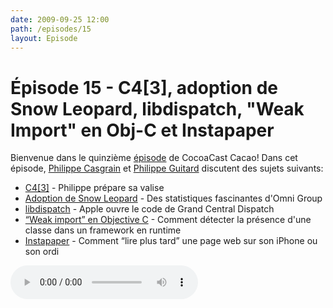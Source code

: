 ```yaml
---
date: 2009-09-25 12:00
path: /episodes/15
layout: Episode
---
```

# Épisode 15 - C4[3], adoption de Snow Leopard, libdispatch, \"Weak Import\" en Obj-C et Instapaper
<p>Bienvenue dans le quinzième <a href="https://archive.org/download/cacaocast/cacaocast_15.mp3" title="CocoaCast Cacao Episode 15">épisode</a> de CocoaCast Cacao! Dans cet épisode, <a href="http://www.twitter.com/philippec" title="Philippe Casgrain sur Twitter">Philippe Casgrain</a> et <a href="http://www.twitter.com/philippeguitard" title="Philippe Guitard sur Twitter">Philippe Guitard</a> discutent des sujets suivants:</p>
<ul><li><a href="http://rentzsch.com/c4/threeOpen" title="C4[3]">C4[3]</a> - Philippe prépare sa valise</li>
<li><a href="http://update.omnigroup.com/" title="Adoption de Snow Leopard">Adoption de Snow Leopard</a> - Des statistiques fascinantes d'Omni Group</li>
<li><a href="http://libdispatch.macosforge.org/" title="libdispatch">libdispatch</a> - Apple ouvre le code de Grand Central Dispatch</li>
<li><a href="http://sealiesoftware.com/blog/archive/2009/09/09/objc_explain_Weak-import_classes.html" title="'Weak import' en Objective C">&ldquo;Weak import&rdquo; en Objective C</a> - Comment détecter la présence d'une classe dans un framework en runtime</li>
<li><a href="http://www.instapaper.com/" title="Instapaper">Instapaper</a> - Comment &ldquo;lire plus tard&rdquo; une page web sur son iPhone ou son ordi</li>
</ul>
<p><audio controls><source src="https://archive.org/download/cacaocast/cacaocast_15.mp3" type="audio/mpeg"><source src="https://archive.org/download/cacaocast/cacaocast_15.mp3" type="audio/mp4">Votre navigateur ne supporte pas l'élément audio / Your browser does not support the audio element.</audio></p>

